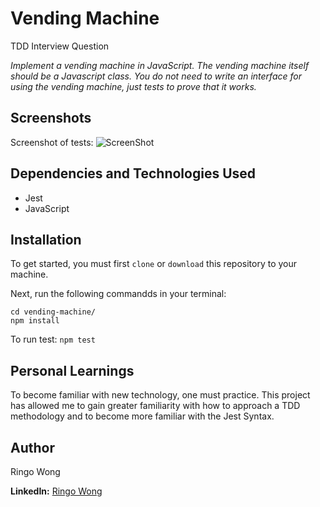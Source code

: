 # Vending Machine

TDD Interview Question

<!-- -->

_Implement a vending machine in JavaScript.
The vending machine itself should be a Javascript class. You do not need to write an interface for using the vending machine, just tests to prove that it works._

<!-- -->

## Screenshots

<!-- -->

Screenshot of tests:
![ScreenShot]("https://user-images.githubusercontent.com/36806106/75662475-045cf380-5c24-11ea-82b8-04c7b472611d.png")

## Dependencies and Technologies Used

- Jest
- JavaScript

## Installation

To get started, you must first `clone` or `download` this repository to your machine.

Next, run the following commandds in your terminal:

```node
cd vending-machine/
npm install
```

To run test:
`npm test`

## Personal Learnings

To become familiar with new technology, one must practice. This project has allowed me to gain greater familiarity with how to approach a TDD methodology and to become more familiar with the Jest Syntax.

## Author

Ringo Wong

**LinkedIn:** [Ringo Wong](https://www.linkedin.com/in/ringo-wong)
